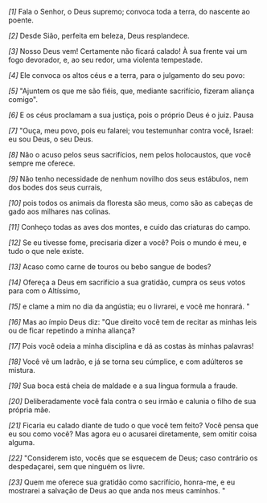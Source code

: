 *[1]* Fala o Senhor, o Deus supremo; convoca toda a terra, do nascente ao poente.

*[2]* Desde Sião, perfeita em beleza, Deus resplandece.

*[3]* Nosso Deus vem! Certamente não ficará calado! À sua frente vai um fogo devorador, e, ao seu redor, uma violenta tempestade.

*[4]* Ele convoca os altos céus e a terra, para o julgamento do seu povo:

*[5]* "Ajuntem os que me são fiéis, que, mediante sacrifício, fizeram aliança comigo".

*[6]* E os céus proclamam a sua justiça, pois o próprio Deus é o juiz. Pausa

*[7]* "Ouça, meu povo, pois eu falarei; vou testemunhar contra você, Israel: eu sou Deus, o seu Deus.

*[8]* Não o acuso pelos seus sacrifícios, nem pelos holocaustos, que você sempre me oferece.

*[9]* Não tenho necessidade de nenhum novilho dos seus estábulos, nem dos bodes dos seus currais,

*[10]* pois todos os animais da floresta são meus, como são as cabeças de gado aos milhares nas colinas.

*[11]* Conheço todas as aves dos montes, e cuido das criaturas do campo.

*[12]* Se eu tivesse fome, precisaria dizer a você? Pois o mundo é meu, e tudo o que nele existe.

*[13]* Acaso como carne de touros ou bebo sangue de bodes?

*[14]* Ofereça a Deus em sacrifício a sua gratidão, cumpra os seus votos para com o Altíssimo,

*[15]* e clame a mim no dia da angústia; eu o livrarei, e você me honrará. "

*[16]* Mas ao ímpio Deus diz: "Que direito você tem de recitar as minhas leis ou de ficar repetindo a minha aliança?

*[17]* Pois você odeia a minha disciplina e dá as costas às minhas palavras!

*[18]* Você vê um ladrão, e já se torna seu cúmplice, e com adúlteros se mistura.

*[19]* Sua boca está cheia de maldade e a sua língua formula a fraude.

*[20]* Deliberadamente você fala contra o seu irmão e calunia o filho de sua própria mãe.

*[21]* Ficaria eu calado diante de tudo o que você tem feito? Você pensa que eu sou como você? Mas agora eu o acusarei diretamente, sem omitir coisa alguma.

*[22]* "Considerem isto, vocês que se esquecem de Deus; caso contrário os despedaçarei, sem que ninguém os livre.

*[23]* Quem me oferece sua gratidão como sacrifício, honra-me, e eu mostrarei a salvação de Deus ao que anda nos meus caminhos. "

